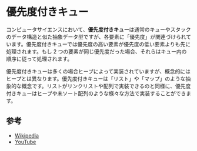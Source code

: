 # 優先度付きキュー

コンピュータサイエンスにおいて、**優先度付きキュー**は通常のキューやスタックのデータ構造と似た抽象データ型ですが、各要素に「優先度」が関連づけられています。優先度付きキューでは優先度の高い要素が優先度の低い要素よりも先に処理されます。もし 2 つの要素が同じ優先度だった場合、それらはキュー内の順序に従って処理されます。

優先度付きキューは多くの場合ヒープによって実装されていますが、概念的にはヒープとは異なります。優先度付きキューは「リスト」や「マップ」のような抽象的な概念です。リストがリンクリストや配列で実装できるのと同様に、優先度付きキューはヒープや未ソート配列のような様々な方法で実装することができます。

## 参考

- [Wikipedia](https://en.wikipedia.org/wiki/Priority_queue)
- [YouTube](https://www.youtube.com/watch?v=wptevk0bshY&list=PLLXdhg_r2hKA7DPDsunoDZ-Z769jWn4R8&index=6)
